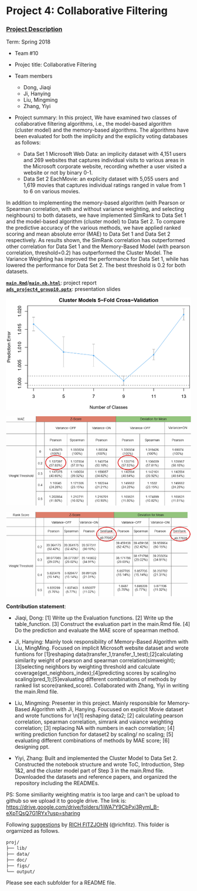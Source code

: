 # Project 4: Collaborative Filtering

### [Project Description](doc/project4_desc.md)

Term: Spring 2018

+ Team #10
+ Projec title: Collaborative Filtering
+ Team members
	+ Dong, Jiaqi
	+ Ji, Hanying
	+ Liu, Mingming
	+ Zhang, Yiyi
+ Project summary: 
In this project, We have examined two classes of collaborative filtering algorithms, i.e., the model-based algorithm (cluster model) and the memory-based algorithms. The algorithms have been evaluated for both the implicity and the explicity voting databases as follows:

	+ Data Set 1 Microsoft Web Data: an implicity dataset with 4,151 users and 269 websites that captures individual visits to various areas in the Microsoft corporate website, recording whether a user visited a website or not by binary 0-1. 
	+ Data Set 2 EachMovie: an explicity dataset with 5,055 users and 1,619 movies that captures individual ratings ranged in value from 1 to 6 on various movies.  

In addition to implementing the memory-based algorithm (with Pearson or Spearman correlation, with and without variance weighting, and selecting neighbours) to both datasets, we have implemented SimRank to Data Set 1 and the model-based algorithm (cluster model) to Data Set 2. To compare the predictive accuracy of the various methods, we have applied ranked scoring and mean absolute error (MAE) to Data Set 1 and Data Set 2 respectively. As results shown, the SimRank correlation has outperformed other correlation for Data Set 1 and the Memory-Based Model (with pearson correlation, threshold=0.2) has outperformed the Cluster Model. The Variance Weighting has improved the performance for Data Set 1, while has lowered the performance for Data Set 2. The best threshold is 0.2 for both datasets.

[**`main.Rmd`**](doc/main.Rmd)/[**`main.nb.html`**](doc/main.nb.html): project report   
[**`ads_project4_group10.pptx`**](doc/ads_project4_group10.pptx): presentation slides    

![image](figs/3.png)

![image](figs/2.png)

![image](figs/1.png)

**Contribution statement**:  
+ Jiaqi, Dong: [1] Write up the Evaluation functions. [2] Write up the table_function. [3] Construct the evaluation part in the main.Rmd file. [4] Do the prediction and evaluate the MAE score of spearman method.  

+ Ji, Hanying: Mainly took responsibility of Memory-Based Algorithm with Liu, MingMing. Focused on implicit Microsoft website dataset and wrote funtions for [1]reshaping data(transfer_1,transfer_1_test);[2]calculating similarity weight of pearson and spearman correlation(simweight);[3]selecting neighbors by weighting threshold and calculate coverage(get_neighbors_index);[4]predicting scores by scaling/no scaling(pred_1);[5]evaluating different combinations of methods by ranked list score(ranked_score). Collaborated with Zhang, Yiyi in writing the main.Rmd file.  

+ Liu, Mingming: Presenter in this project. Mainly responsible for Memory-Based Algorithm with Ji, Hanying. Foucused on explicit Movie dataset and wrote functions for \n[1] reshaping data2; [2] calculating pearson correlation, spearman correlation, simrank and vaiance weighting correlation; [3] replacing NA with numbers in each correlation; [4] writing prediction function for dataset2 by scaling/ no scaling; [5] evaluating different combinations of methods by MAE score; [6] designing ppt.  

+ Yiyi, Zhang: Built and implemented the Cluster Model to Data Set 2. Constructed the notebook structure and wrote ToC, Introduction, Step 1&2, and the cluster model part of Step 3 in the main.Rmd file. Downloaded the datasets and reference papers, and organized the repository including the READMEs. 

 PS: Some similiarity weighting matrix is too large and can't be upload to github so we upload it to google drive. The link is:
 https://drive.google.com/drive/folders/1iWA7Y9CbPxi3Ryml_B-eXpTQsQ7G1RYx?usp=sharing
 
 Following [suggestions](http://nicercode.github.io/blog/2013-04-05-projects/) by [RICH FITZJOHN](http://nicercode.github.io/about/#Team) (@richfitz). This folder is orgarnized as follows.

```
proj/
├── lib/
├── data/
├── doc/
├── figs/
└── output/
```

Please see each subfolder for a README file.
